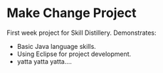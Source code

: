 # Make Change Project 

First week project for Skill Distillery. 
Demonstrates: 
* Basic Java language skills. 
* Using Eclipse for project development. 
* yatta yatta yatta....